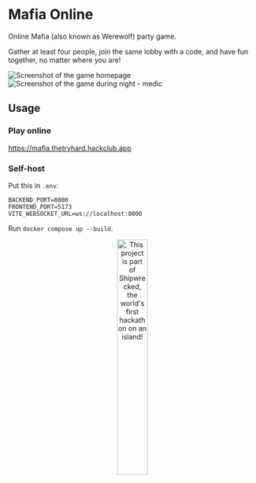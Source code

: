 # Mafia Online

Online Mafia (also known as Werewolf) party game.

Gather at least four people, join the same lobby with a code, and have fun together, no matter where you are!

![Screenshot of the game homepage](https://i.imgur.com/anaFUDq.jpeg)
![Screenshot of the game during night - medic](https://i.imgur.com/SNxtYhS.png)

## Usage

### Play online

<https://mafia.thetryhard.hackclub.app>

### Self-host

Put this in `.env`:

```.env
BACKEND_PORT=8000
FRONTEND_PORT=5173
VITE_WEBSOCKET_URL=ws://localhost:8000
```

Run `docker compose up --build`.

<div align="center">
  <a href="https://shipwrecked.hackclub.com/?t=ghrm" target="_blank">
    <img src="https://hc-cdn.hel1.your-objectstorage.com/s/v3/739361f1d440b17fc9e2f74e49fc185d86cbec14_badge.png" 
         alt="This project is part of Shipwrecked, the world's first hackathon on an island!" 
         style="width: 35%;">
  </a>
</div>

